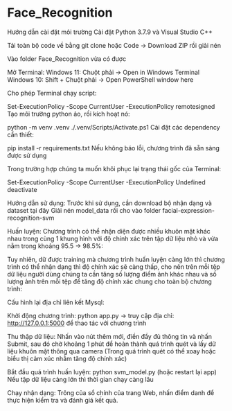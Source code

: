 # Face_Recognition

Hướng dẫn cài đặt môi trường
Cài đặt Python 3.7.9 và Visual Studio C++

Tải toàn bộ code về bằng git clone hoặc Code -> Download ZIP rồi giải nén

Vào folder Face_Recognition vừa có được

Mở Terminal:
Windows 11: Chuột phải -> Open in Windows Terminal
Windows 10: Shift + Chuột phải -> Open PowerShell window here

Cho phép Terminal chạy script:

Set-ExecutionPolicy -Scope CurrentUser -ExecutionPolicy remotesigned
Tạo môi trường python ảo, rồi kích hoạt nó:

python -m venv .venv
./.venv/Scripts/Activate.ps1
Cài đặt các dependency cần thiết:

pip install -r requirements.txt
Nếu không báo lỗi, chương trình đã sẵn sàng được sử dụng

Trong trường hợp chúng ta muốn khôi phục lại trạng thái gốc của Terminal:

Set-ExecutionPolicy -Scope CurrentUser -ExecutionPolicy Undefined
deactivate

Hướng dẫn sử dụng:
Trước khi sử dụng, cần download bộ nhận dạng và dataset tại đây
Giải nén model_data rồi cho vào folder facial-expression-recognition-svm

Huấn luyện:
Chương trình có thể nhận diện được nhiều khuôn mặt khác nhau trong cùng 1 khung hình với độ chính xác trên tập dữ liệu nhỏ và vừa nằm trong khoảng 95.5 -> 98.5%:

Tuy nhiên, dữ được training mà chương trình huấn luyện càng lớn thì chương trình có thể nhận dạng thì độ chính xác sẽ càng thấp, cho nên trên mỗi tệp dữ liệu người dùng chúng ta cần tăng số lượng điểm ảnh khác nhau và số lượng ảnh trên mỗi tệp để tăng độ chính xác chung cho toàn bộ chương trình:

Cấu hình lại địa chỉ liên kết Mysql:

Khởi động chương trình: python app.py -> truy cập địa chỉ: http://127.0.0.1:5000 để thao tác với chương trình

Thu thập dữ liệu:
Nhấn vào nút thêm mới, điền đầy đủ thông tin và nhấn Submit, sau đó chờ khoảng 1 phút để hoàn thành quá trình quét và lấy dữ liệu khuôn mặt thông qua camera (Trong quá trình quét có thể xoay hoặc biểu thị cảm xúc nhằm tăng độ chính xác)

Bắt đầu quá trình huấn luyện:
python svm_model.py (hoặc restart lại app)
Nếu tập dữ liệu càng lớn thì thời gian chạy càng lâu

Chạy nhận dạng:
Trông của sổ chính của trang Web, nhấn điểm danh để thực hiện kiểm tra và đánh giá kết quả.
